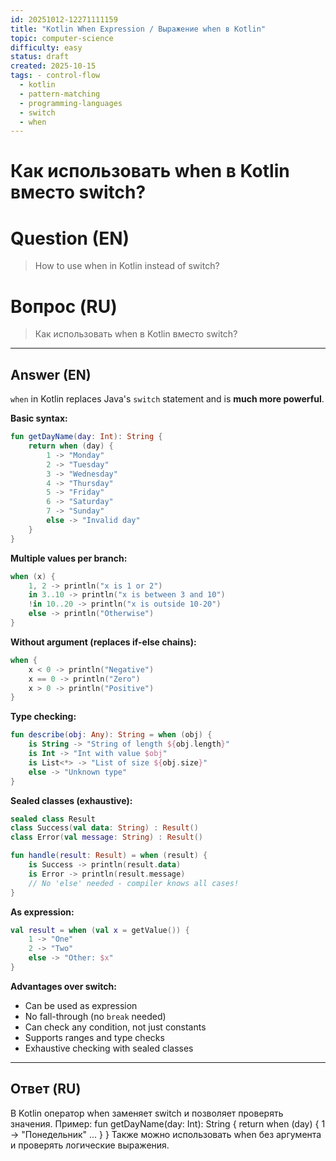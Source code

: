 ```yaml
---
id: 20251012-12271111159
title: "Kotlin When Expression / Выражение when в Kotlin"
topic: computer-science
difficulty: easy
status: draft
created: 2025-10-15
tags: - control-flow
  - kotlin
  - pattern-matching
  - programming-languages
  - switch
  - when
---
```

# Как использовать when в Kotlin вместо switch?

# Question (EN)
> How to use when in Kotlin instead of switch?

# Вопрос (RU)
> Как использовать when в Kotlin вместо switch?

---

## Answer (EN)

`when` in Kotlin replaces Java's `switch` statement and is **much more powerful**.

**Basic syntax:**
```kotlin
fun getDayName(day: Int): String {
    return when (day) {
        1 -> "Monday"
        2 -> "Tuesday"
        3 -> "Wednesday"
        4 -> "Thursday"
        5 -> "Friday"
        6 -> "Saturday"
        7 -> "Sunday"
        else -> "Invalid day"
    }
}
```

**Multiple values per branch:**
```kotlin
when (x) {
    1, 2 -> println("x is 1 or 2")
    in 3..10 -> println("x is between 3 and 10")
    !in 10..20 -> println("x is outside 10-20")
    else -> println("Otherwise")
}
```

**Without argument (replaces if-else chains):**
```kotlin
when {
    x < 0 -> println("Negative")
    x == 0 -> println("Zero")
    x > 0 -> println("Positive")
}
```

**Type checking:**
```kotlin
fun describe(obj: Any): String = when (obj) {
    is String -> "String of length ${obj.length}"
    is Int -> "Int with value $obj"
    is List<*> -> "List of size ${obj.size}"
    else -> "Unknown type"
}
```

**Sealed classes (exhaustive):**
```kotlin
sealed class Result
class Success(val data: String) : Result()
class Error(val message: String) : Result()

fun handle(result: Result) = when (result) {
    is Success -> println(result.data)
    is Error -> println(result.message)
    // No 'else' needed - compiler knows all cases!
}
```

**As expression:**
```kotlin
val result = when (val x = getValue()) {
    1 -> "One"
    2 -> "Two"
    else -> "Other: $x"
}
```

**Advantages over switch:**
- Can be used as expression
- No fall-through (no `break` needed)
- Can check any condition, not just constants
- Supports ranges and type checks
- Exhaustive checking with sealed classes

---

## Ответ (RU)

В Kotlin оператор when заменяет switch и позволяет проверять значения. Пример: fun getDayName(day: Int): String { return when (day) { 1 -> "Понедельник" ... } } Также можно использовать when без аргумента и проверять логические выражения.

